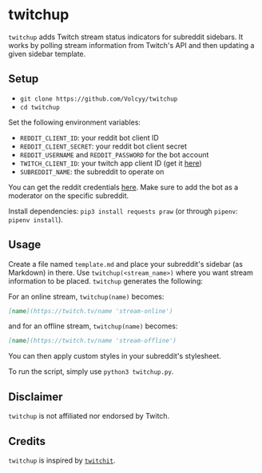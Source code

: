 # twitchup
`twitchup` adds Twitch stream status indicators for subreddit sidebars.
It works by polling stream information from Twitch's API and then updating
a given sidebar template.

## Setup
- `git clone https://github.com/Volcyy/twitchup`
- `cd twitchup`

Set the following environment variables:
- `REDDIT_CLIENT_ID`: your reddit bot client ID
- `REDDIT_CLIENT_SECRET`: your reddit bot client secret
- `REDDIT_USERNAME` and `REDDIT_PASSWORD` for the bot account
- `TWITCH_CLIENT_ID`: your twitch app client ID (get it [here](https://dev.twitch.tv/dashboard/apps))
- `SUBREDDIT_NAME`: the subreddit to operate on

You can get the reddit credentials [here](https://www.reddit.com/prefs/apps/).
Make sure to add the bot as a moderator on the specific subreddit.

Install dependencies: `pip3 install requests praw` (or through `pipenv`: `pipenv install`).

## Usage
Create a file named `template.md` and place your subreddit's sidebar
(as Markdown) in there. Use `twitchup(<stream_name>)` where you want
stream information to be placed. `twitchup` generates the following:

For an online stream, `twitchup(name)` becomes:
```md
[name](https://twitch.tv/name 'stream-online')
```
and for an offline stream, `twitchup(name)` becomes:
```md
[name](https://twitch.tv/name 'stream-offline')
```

You can then apply custom styles in your subreddit's stylesheet.

To run the script, simply use `python3 twitchup.py`.


## Disclaimer
`twitchup` is not affiliated nor endorsed by Twitch.

## Credits
`twitchup` is inspired by [`twitchit`](https://github.com/jensechu/twitchit).
